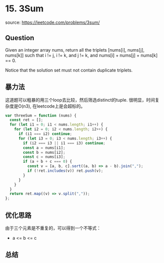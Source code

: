 # 15. 3Sum

source: <https://leetcode.com/problems/3sum/>

## Question

Given an integer array nums, return all the triplets [nums[i], nums[j], nums[k]] such that i != j, i != k, and j != k, and nums[i] + nums[j] + nums[k] == 0.

Notice that the solution set must not contain duplicate triplets.

## 暴力法

这道题可以粗暴的用三个loop去比较，然后筛选distinct的tuple. 很明显，时间复杂度是O(n3), 在leetcode上是会超标的。

```js
var threeSum = function (nums) {
  const ret = [];
  for (let i1 = 0; i1 < nums.length; i1++) {
    for (let i2 = 0; i2 < nums.length; i2++) {
      if (i1 === i2) continue;
      for (let i3 = 0; i3 < nums.length; i3++) {
        if (i2 === i3 || i1 === i3) continue;
        const a = nums[i1];
        const b = nums[i2];
        const c = nums[i3];
        if (a + b + c === 0) {
          const v = [a, b, c].sort((a, b) => a - b).join(",");
          if (!ret.includes(v)) ret.push(v);
        }
      }
    }
  }
  return ret.map((v) => v.split(","));
};
```

## 优化思路

由于三个元素是不重复的，可以得到一个不等式：

- a <= b <= c



## 总结
